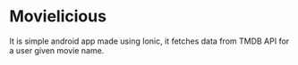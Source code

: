 # Movielicious
It is simple android app made using Ionic, it fetches data from TMDB API for a user given movie name.

